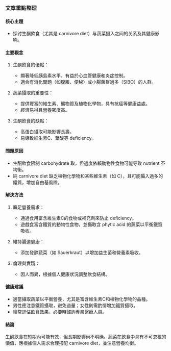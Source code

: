 ### 文章重點整理

#### 核心主題  
- 探讨生酮飲食（尤其是 carnivore diet）与蔬菜摄入之间的关系及其健康影响。

#### 主要觀念  
1. 生酮飲食的優點：  
   - 顯著降低胰島素水平，有益於心血管健康和炎症控制。  
   - 適合有消化問題（如腹脹、便秘）或小腸菌群過多（SIBO）的人群。  

2. 蔬菜攝取的重要性：  
   - 提供豐富的維生素、礦物質及植物化學物，具有抗癌等健康益處。  
   - 經濟易得且營養密度高。  

3. 生酮飲食的缺點：  
   - 高蛋白攝取可能影響長壽。  
   - 易導致維生素C、葉酸等 deficiency。  

#### 問題原因  
- 生酮飲食限制 carbohydrate 取，但過度依賴動物性食物可能导致 nutrient 不均衡。  
- 純 carnivore diet 缺乏植物化學物和某些維生素（如 C），且可能攝入過多的鐵質，增加自由基風險。  

#### 解決方法  
1. 廡足營養需求：  
   - 通過食用富含維生素C的食物或補充劑來防止 deficiency。  
   - 遊戲食富含鐵質的動物性食物，並攝取含 phytic acid 的蔬菜以平衡鐵質吸收。  

2. 維持腸道健康：  
   - 添加發酵蔬菜（如 Sauerkraut）以增加益生菌和營養素吸收。  

3. 倫理與實踐：  
   - 因人而異，根據個人健康狀況調整飲食結構。  

#### 健康建議  
- 適當攝取蔬菜以平衡營養，尤其是富含維生素C和植物化學物的品種。  
- 男性應注意鐵質攝取，避免過量；女性則需酌情增加鐵質攝取。  
- 經常評估飲食效果，必要時諮詢專業醫療人員。  

#### 結論  
生酮飲食在短期內可能有效，但長期影響尚不明确。蔬菜在飲食中具有不可忽視的價值，應根據個人需求合理搭配 carnivore diet，並注意營養均衡。